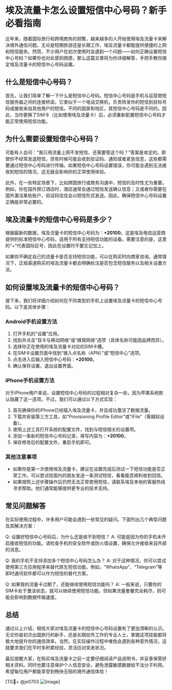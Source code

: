 # 埃及流量卡怎么设置短信中心号码？新手必看指南

近年来，随着国际旅行和跨境商务的频繁，越来越多的人开始使用埃及流量卡来解决境外通信问题。无论是短期旅游还是长期工作，埃及流量卡都能提供便捷的上网和短信服务。然而，不少用户在初次使用时会遇到一个问题——如何正确设置短信中心号码？如果你也对此感到困惑，那么这篇文章将为你详细解答，手把手教你搞定埃及流量卡的短信中心号码设置。

## 什么是短信中心号码？

首先，让我们简单了解一下什么是短信中心号码。短信中心号码是手机与运营商短信服务器之间的连接桥梁。它类似于一个电话交换机，负责转发你的短信到目标号码或接收来自其他用户的短信。不同的国家和地区，其短信中心号码是不同的。因此，当你更换了SIM卡（比如使用埃及流量卡）后，必须重新配置短信中心号码才能正常使用短信功能。

## 为什么需要设置短信中心号码？

可能有人会问：“我只用流量上网不发短信，还需要管这个吗？”答案是肯定的。即使你不经常发送短信，但有时候可能会收到验证码、通知或者紧急信息，这些都需要通过短信中心号码进行传输。如果短信中心号码设置错误，你可能会遇到无法接收到短信的情况，这无疑会影响你的正常使用体验。

此外，在一些特定场景下，比如跨国旅行或商务沟通中，短信的及时性尤为重要。例如，你在国外预订酒店时，酒店通常会通过短信发送确认信息；又或者你需要在国外激活某些账户，验证码往往会以短信形式发送。因此，确保短信中心号码设置正确是非常必要的。

## 埃及流量卡的短信中心号码是多少？

根据最新的数据，埃及流量卡的短信中心号码为：**+20100**。这是埃及电信运营商提供的标准短信中心号码，适用于所有支持短信功能的设备。需要注意的是，这里的“+”代表国际区号，因此在设置时不要忘记加上。

如果你不确定自己的流量卡是否支持短信功能，可以在购买时向商家咨询。通常情况下，正规渠道购买的埃及流量卡都会明确标注是否包含短信服务以及相关设置方法。

## 如何设置埃及流量卡的短信中心号码？

接下来，我们将详细介绍如何在不同类型的手机上设置埃及流量卡的短信中心号码。以下是具体步骤：

### Android手机设置方法

1. 打开手机的“设置”应用。
2. 找到并点击“双卡与移动网络”或“蜂窝网络”选项（具体名称可能因品牌而异）。
3. 选择你正在使用的埃及流量卡对应的SIM卡槽。
4. 在SIM卡设置页面中找到“接入点名称（APN）”或“短信中心”选项。
5. 点击进入后输入短信中心号码：**+20100**。
6. 确认保存设置，退出设置界面。

### iPhone手机设置方法

对于iPhone用户来说，设置短信中心号码的过程相对复杂一些，因为苹果系统默认隐藏了这一选项。不过，我们可以通过以下方式实现：

1. 首先确保你的iPhone已经插入埃及流量卡，并且成功激活了数据流量。
2. 下载并安装第三方工具，如“Provisioning Profile Editor”或“iFile”（需越狱设备）。
3. 使用上述工具打开系统的配置文件，找到与短信相关的设置项。
4. 添加一条新的短信中心号码记录，填写内容为：**+20100**。
5. 保存修改后的配置文件，重启手机即可。

### 其他注意事项

- 如果你是第一次使用埃及流量卡，建议在设置完成后测试一下短信功能是否正常工作。可以尝试给国内的朋友发送一条测试短信，看看能否顺利收到回信。
- 如果按照上述步骤操作后仍然无法正常使用短信，请联系埃及本地的客服热线寻求帮助。他们通常能够提供更专业的技术支持。

## 常见问题解答

在实际使用过程中，许多用户可能会遇到一些常见的疑问。下面列出几个典型问题及其解决方案：

Q: 设置好短信中心号码后，为什么还是收不到短信？
A: 可能是因为你的手机未开启接收短信的功能。请检查手机的安全软件或防火墙设置，确保允许接收来自外部的消息。

Q: 我的手机不支持添加多个短信中心号码怎么办？
A: 对于这种情况，你可以尝试使用第三方应用程序来替代原生短信功能。例如，“WhatsApp”、“Telegram”等即时通讯软件都可以作为短信的替代方案。

Q: 如果我的流量卡过期了，还能继续使用短信功能吗？
A: 一般来说，只要你的SIM卡处于激活状态，就可以继续使用短信功能。但如果流量套餐完全耗尽，则可能会影响到数据传输速度。

## 总结

通过以上介绍，相信大家对埃及流量卡的短信中心号码设置有了更加清晰的认识。无论你是初次出国旅行的新手，还是长期驻外工作的专业人士，掌握这项技能都将极大地提升你的通信效率。当然，在实际操作过程中难免会遇到各种意外情况，这就要求我们在平时多积累经验，灵活应对突发状况。

最后提醒大家，在购买埃及流量卡之前一定要仔细阅读产品说明书，并妥善保管好相关资料。同时也要注意保护个人信息安全，避免泄露敏感数据给不法分子利用。希望每位用户都能享受到畅快无阻的境外通信体验！

[TG💪+ @jx0703 ![Image](https://github.com/user-attachments/assets/dbca1d08-cadb-493c-b0ec-ad6f7a83f270)]